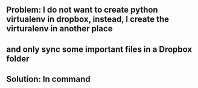 ## Problem: I do not want to create python virtualenv in dropbox, instead, I create the virturalenv in another place 
##          and only sync some important files in a Dropbox folder

## Solution: ln command
